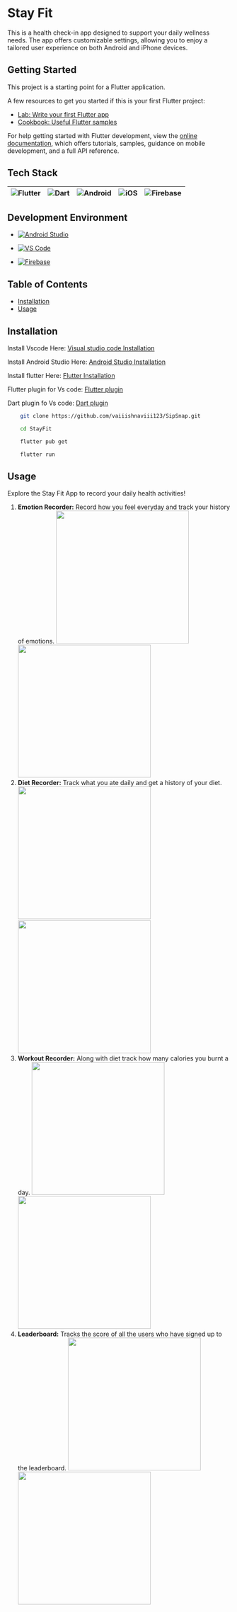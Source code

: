 # Stay Fit

This is a health check-in app designed to support your daily wellness needs. The app offers customizable settings, allowing you to enjoy a tailored user experience on both Android and iPhone devices.

## Getting Started

This project is a starting point for a Flutter application.

A few resources to get you started if this is your first Flutter project:

- [Lab: Write your first Flutter app](https://docs.flutter.dev/get-started/codelab)
- [Cookbook: Useful Flutter samples](https://docs.flutter.dev/cookbook)

For help getting started with Flutter development, view the
[online documentation](https://docs.flutter.dev/), which offers tutorials,
samples, guidance on mobile development, and a full API reference.

## Tech Stack

| ![Flutter](https://img.shields.io/badge/Flutter-%2302569B?style=for-the-badge&logo=flutter&logoColor=white) | ![Dart](https://img.shields.io/badge/Dart-%230175C2?style=for-the-badge&logo=dart&logoColor=white) | ![Android](https://img.shields.io/badge/Android-%233DDC84?style=for-the-badge&logo=android&logoColor=white) | ![iOS](https://img.shields.io/badge/iOS-%231575F9?style=for-the-badge&logo=apple&logoColor=white) | ![Firebase](https://img.shields.io/badge/Firebase-%23FFCA28?style=for-the-badge&logo=firebase&logoColor=black) |
| :------------------------------------------------------------------------------------------------------------: | :------------------------------------------------------------------------------------------: | :-------------------------------------------------------------------------------------------: | :-------------------------------------------------------------------------------------: | :----------------------------------------------------------------------------------------------: |

## Development Environment
- [![Android Studio](https://img.shields.io/badge/Android%20Studio-%233DDC84?style=for-the-badge&logo=android-studio&logoColor=white)](https://developer.android.com/studio)

- [![VS Code](https://img.shields.io/badge/VS%20Code-007ACC?style=for-the-badge&logo=visual-studio-code&logoColor=white)](https://code.visualstudio.com/)
  
- [![Firebase](https://img.shields.io/badge/Firebase-%23FFCA28?style=for-the-badge&logo=firebase&logoColor=black)](https://firebase.google.com/)


## Table of Contents

- [Installation](#installation)
- [Usage](#usage)


## Installation
Install Vscode Here: [Visual studio code Installation](https://code.visualstudio.com/download)

Install Android Studio Here: [Android Studio Installation](https://developer.android.com/studio)

Install flutter Here: [Flutter Installation](https://docs.flutter.dev/get-started/install)

Flutter plugin for Vs code: [Flutter plugin](https://marketplace.visualstudio.com/items?itemName=Dart-Code.flutter)

Dart plugin fo Vs code: [Dart plugin](https://marketplace.visualstudio.com/items?itemName=Dart-Code.dart-code)


```bash 
    git clone https://github.com/vaiiishnaviii123/SipSnap.git
```

```bash 
    cd StayFit
```

```bash
    flutter pub get
```

```bash
    flutter run
```

## Usage

Explore the Stay Fit App to record your daily health activities!

1. **Emotion Recorder:** Record how you feel everyday and track your history of emotions.
       <img src="https://github.com/user-attachments/assets/6c397b35-02a8-4231-b6a8-4189fd82c0d7" width="300" float="left" />
       <img src="https://github.com/user-attachments/assets/ea17e232-c28d-4a88-88ff-927853a67737" width="300" />
2. **Diet Recorder:** Track what you ate daily and get a history of your diet.
        <img src="https://github.com/user-attachments/assets/9c75a7cb-665d-4afd-9523-345e68ffb72b" width="300" />
        <img src="https://github.com/user-attachments/assets/10c046d3-cacc-4c23-9801-bab3df564c44" width="300" />
3. **Workout Recorder:** Along with diet track how many calories you burnt a day.
       <img src="https://github.com/user-attachments/assets/ae845857-e2e0-4a2a-8a32-806eb4449fb5" width="300" />
       <img src="https://github.com/user-attachments/assets/4e9ad06b-7202-4234-9a24-6950407f9154" width="300" />
4. **Leaderboard:** Tracks the score of all the users who have signed up to the leaderboard.
       <img src="https://github.com/user-attachments/assets/9ba22075-d254-406f-a05d-e6e0a8c1a0c0" width="300" />
       <img src="https://github.com/user-attachments/assets/83552589-a536-444a-85b7-34b6f8b9ac91" width="300" />

